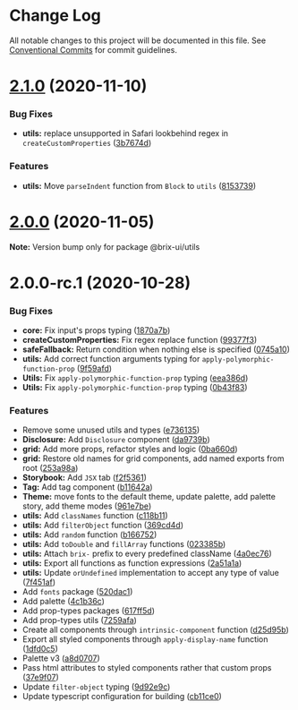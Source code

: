 # Change Log

All notable changes to this project will be documented in this file.
See [Conventional Commits](https://conventionalcommits.org) for commit guidelines.

# [2.1.0](https://github.com/uStudioTeam/brix-ui/compare/2.0.0...2.1.0) (2020-11-10)


### Bug Fixes

* **utils:** replace unsupported in Safari lookbehind regex in `createCustomProperties` ([3b7674d](https://github.com/uStudioTeam/brix-ui/commit/3b7674d5c03bab47e6eb0aff9fcae00d60a41390))


### Features

* **utils:** Move `parseIndent` function from `Block` to `utils` ([8153739](https://github.com/uStudioTeam/brix-ui/commit/8153739d37110bac7f0f286fe2f0239b91603c5c))





# [2.0.0](https://github.com/uStudioTeam/brix-ui/compare/v2.0.0-rc.1...2.0.0) (2020-11-05)

**Note:** Version bump only for package @brix-ui/utils





# 2.0.0-rc.1 (2020-10-28)


### Bug Fixes

* **core:** Fix input's props typing ([1870a7b](https://github.com/uStudioTeam/brix-ui/commit/1870a7b773ce7f2cbc6f79a01e0b32b28a4241d9))
* **createCustomProperties:** Fix regex replace function ([99377f3](https://github.com/uStudioTeam/brix-ui/commit/99377f3aa865bbfa069bd3e3444a3b121b00cf9d))
* **safeFallback:** Return condition when nothing else is specified ([0745a10](https://github.com/uStudioTeam/brix-ui/commit/0745a107c9707350b16ca2e901eaff48b29260c8))
* **utils:** Add correct function arguments typing for `apply-polymorphic-function-prop` ([9f59afd](https://github.com/uStudioTeam/brix-ui/commit/9f59afd93dddf8cb96276394cc75d0afc26ec3dd))
* **Utils:** Fix `apply-polymorphic-function-prop` typing ([eea386d](https://github.com/uStudioTeam/brix-ui/commit/eea386d72f17eef47eb78dcd34c669ccfde4b4d3))
* **Utils:** Fix `apply-polymorphic-function-prop` typing ([0b43f83](https://github.com/uStudioTeam/brix-ui/commit/0b43f83d5b9c9924c2f2e3639d5266049697c8a0))


### Features

* Remove some unused utils and types ([e736135](https://github.com/uStudioTeam/brix-ui/commit/e7361355917fd9747703baafdae1fb0f72591419))
* **Disclosure:** Add `Disclosure` component ([da9739b](https://github.com/uStudioTeam/brix-ui/commit/da9739bee942aa7bb50741f119aacc61dee70149))
* **grid:** Add more props, refactor styles and logic ([0ba660d](https://github.com/uStudioTeam/brix-ui/commit/0ba660d695035b202965036dcd99190b2e33fbf0))
* **grid:** Restore old names for grid components, add named exports from root ([253a98a](https://github.com/uStudioTeam/brix-ui/commit/253a98a22c6ef767c58a64637620fc1a7f2d6ba2))
* **Storybook:** Add `JSX` tab ([f2f5361](https://github.com/uStudioTeam/brix-ui/commit/f2f5361fb7be732722c215fa61e17124e27ef1b4))
* **Tag:** Add tag component ([b11642a](https://github.com/uStudioTeam/brix-ui/commit/b11642a24c6ab5b2771e4176bf59ba586bd7e00d))
* **Theme:** move fonts to the default theme, update palette, add palette story, add theme modes ([961e7be](https://github.com/uStudioTeam/brix-ui/commit/961e7beb70907dcfb3e0b0de25138e144b283db0))
* **utils:** Add `classNames` function ([c118b11](https://github.com/uStudioTeam/brix-ui/commit/c118b11817894fb6696059d64c9101a65a727d00))
* **utils:** Add `filterObject` function ([369cd4d](https://github.com/uStudioTeam/brix-ui/commit/369cd4d839fde43872365c14693d2dd443f3e2c5))
* **utils:** Add `random` function ([b166752](https://github.com/uStudioTeam/brix-ui/commit/b1667520287dc460faba9520d3d9d34a3630ddcc))
* **utils:** Add `toDouble` and `fillArray` functions ([023385b](https://github.com/uStudioTeam/brix-ui/commit/023385b048ead93b98e239798116538e33466f42))
* **utils:** Attach `brix-` prefix to every predefined className ([4a0ec76](https://github.com/uStudioTeam/brix-ui/commit/4a0ec76a3279fdabc1adbcc6918598ec6541c8f9))
* **utils:** Export all functions as function expressions ([2a51a1a](https://github.com/uStudioTeam/brix-ui/commit/2a51a1a43095113c7d361f10108ddffb6dabb556))
* **utils:** Update `orUndefined` implementation to accept any type of value ([7f451af](https://github.com/uStudioTeam/brix-ui/commit/7f451aff7afb9fae42302289256ac834769bc319))
* Add `fonts` package ([520dac1](https://github.com/uStudioTeam/brix-ui/commit/520dac1be641aa04a433ccc0c8dec467ff429c03))
* Add palette ([4c1b36c](https://github.com/uStudioTeam/brix-ui/commit/4c1b36ca177f750a242da4f9af12467e2fda677b))
* Add prop-types packages ([617ff5d](https://github.com/uStudioTeam/brix-ui/commit/617ff5d338b5dcb14b9a7ba00d76157a78d03a27))
* Add prop-types utils ([7259afa](https://github.com/uStudioTeam/brix-ui/commit/7259afa5bb8c745f118e63274b1df3f61b5f7795))
* Create all components through `intrinsic-component` function ([d25d95b](https://github.com/uStudioTeam/brix-ui/commit/d25d95b5f33568b274efd654402bf3d7d927a98d))
* Export all styled components through `apply-display-name` function ([1dfd0c5](https://github.com/uStudioTeam/brix-ui/commit/1dfd0c54b2460fb8292747f5d2505fce59615e49))
* Palette v3 ([a8d0707](https://github.com/uStudioTeam/brix-ui/commit/a8d0707506c6bbfa2fe8e8548fe0920007ffda9e))
* Pass html attributes to styled components rather that custom props ([37e9f07](https://github.com/uStudioTeam/brix-ui/commit/37e9f0743f36c38be64424a482f26f827f44e524))
* Update `filter-object` typing ([9d92e9c](https://github.com/uStudioTeam/brix-ui/commit/9d92e9cba8539611d5eda7734c645d186b9960bc))
* Update typescript configuration for building ([cb11ce0](https://github.com/uStudioTeam/brix-ui/commit/cb11ce0ff7fccef7088f9fc9c9ca9c615a8ab2fb))
